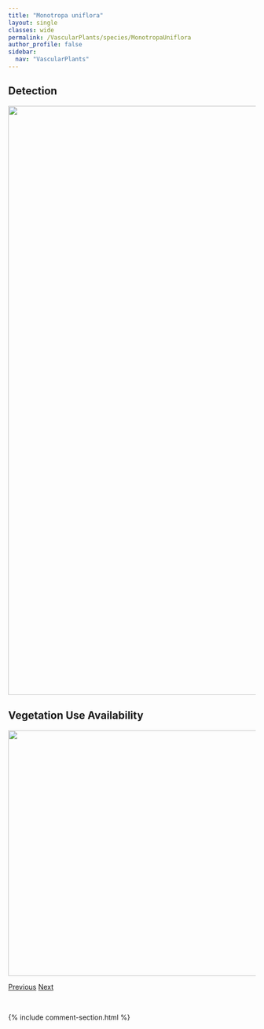 ```yaml
---
title: "Monotropa uniflora"
layout: single
classes: wide
permalink: /VascularPlants/species/MonotropaUniflora
author_profile: false
sidebar:
  nav: "VascularPlants"
---
```


<h2>Detection</h2>

<a href="https://drive.google.com/uc?export=view&id=1M8JrYw4aADR1PZnDNgPPgFS3xvFIJYgy">
<img src="https://drive.google.com/uc?export=view&id=1M8JrYw4aADR1PZnDNgPPgFS3xvFIJYgy" height = "1200" width = "800">
</a>


<h2>Vegetation Use Availability</h2>

<a href="https://drive.google.com/uc?export=view&id=1rrMx8wM7Oo5Pitw3-_NeVxDHA6LJLRFl">
<img src="https://drive.google.com/uc?export=view&id=1rrMx8wM7Oo5Pitw3-_NeVxDHA6LJLRFl" height = "500" width = "1000">
</a>


<a href="/DevelopmentWebsite/VascularPlants/species/MonesesUniflora" class="pagination--pager" title="Moneses uniflora">Previous</a> <a href="/DevelopmentWebsite/VascularPlants/species/MuhlenbergiaAsperifolia" class="pagination--pager" title="Muhlenbergia asperifolia">Next</a>

<p>&nbsp;</p>

{% include comment-section.html %}
